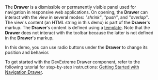 The <b>Drawer</b> is&nbsp;a&nbsp;dismissible or&nbsp;permanently visible panel used for navigation in&nbsp;responsive web applications. On&nbsp;opening, the <b>Drawer</b> can interact with the view in&nbsp;several modes: <i>"shrink"</i>, <i>"push"</i>, and <i>"overlap"</i>. The view's content (an&nbsp;HTML string in&nbsp;this demo) is&nbsp;part of&nbsp;the <b>Drawer</b>'s markup. The <b>Drawer</b>'s content is&nbsp;defined using a&nbsp;<a href="/Documentation/ApiReference/UI_Components/dxDrawer/Configuration/#template">template</a>. Note that the <b>Drawer</b> does not interact with the toolbar because the latter is&nbsp;not defined in&nbsp;the <b>Drawer</b>'s markup.
 
In&nbsp;this demo, you can use radio buttons under the <b>Drawer</b> to&nbsp;change its position and behavior.

To get started with the DevExtreme Drawer component, refer to the following tutorial for step-by-step instructions: [Getting Started with Navigation Drawer](/Documentation/Guide/UI_Components/Drawer/Getting_Started_with_Navigation_Drawer/).